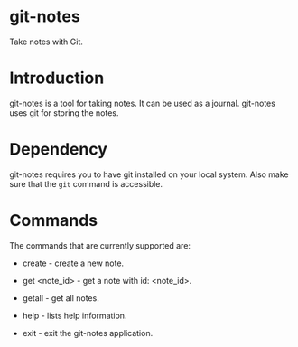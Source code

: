 # git-notes

Take notes with Git.

# Introduction

git-notes is a tool for taking notes. It can be used as a journal. git-notes uses git for storing the notes.

# Dependency

git-notes requires you to have git installed on your local system. Also make sure that the ```git``` command is accessible.

# Commands

The commands that are currently supported are:

- create - create a new note.

- get <note_id> - get a note with id: <note_id>.

- getall - get all notes.

- help - lists help information.

- exit - exit the git-notes application.
